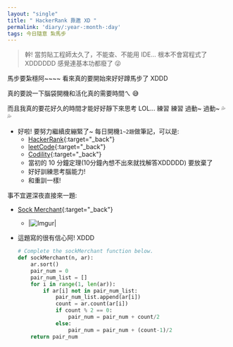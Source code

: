 ```yaml
---
layout: "single"
title: " HackerRank 靠邀 XD "
permalink: 'diary/:year-:month-:day'
tags: 今日隨意 紮馬步
---
```


> 幹! 當剪貼工程師太久了，不能查、不能用 IDE... 根本不會寫程式了 XDDDDDD 感覺連基本功都廢了 :stuck_out_tongue_winking_eye:

馬步要紮穩阿~~~~ 看來真的要開始來好好蹲馬步了 XDDD 

真的要說一下腦袋開機和活化真的需要時間ㄟ  :sweat_smile:

而且我真的要花好久的時間才能好好靜下來思考 LOL... 練習 練習 過動~ 過動~ :sweat_drops::sweat_drops:

- 好啦! 要努力繼續皮繃緊了~ 每日開機`1~2題`做筆記，可以是:
    - [HackerRank](https://www.hackerrank.com/dashboard){:target="_back"}
    - [leetCode](https://leetcode.com/){:target="_back"}
    - [Codility](https://www.codility.com/){:target="_back"}
    - 當初的 10 分鐘定理(10分鐘內想不出來就找解答XDDDDD) 要放棄了
    - 好好訓練思考腦能力!
    - 和重訓一樣!

事不宜遲深夜直接來一題:

- [Sock Merchant](https://www.hackerrank.com/challenges/sock-merchant/problem?h_l=interview&playlist_slugs%5B%5D=interview-preparation-kit&playlist_slugs%5B%5D=warmup){:target="_back"}

   - |![Imgur](https://i.imgur.com/OSqu6dV.gif)|

- 這題寫的很有信心阿! XDDD

   ~~~py
   # Complete the sockMerchant function below.
   def sockMerchant(n, ar):
       ar.sort()
       pair_num = 0
       pair_num_list = []
       for i in range(1, len(ar)):
           if ar[i] not in pair_num_list:
               pair_num_list.append(ar[i])
               count = ar.count(ar[i])
               if count % 2 == 0:
                   pair_num = pair_num + count/2
               else:
                   pair_num = pair_num + (count-1)/2
       return pair_num
   ~~~